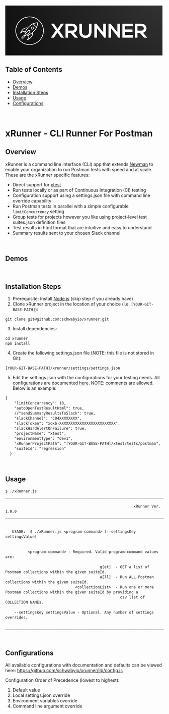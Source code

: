![xRunner Image](./resources/images/xrunner-logo-500.png)
<!-- ![Postman Image](https://assets.getpostman.com/common-share/postman-logo-horizontal-320x132.png) -->


## Table of Contents
- [Overview](#overview)
- [Demos](#demos)
- [Installation Steps](#installation-steps)
- [Usage](#usage)
- [Configurations](#configurations)


<br>

# xRunner - CLI Runner For Postman

## Overview
xRunner is a command line interface (CLI) app that extends [Newman](https://github.com/postmanlabs/newman) to enable your organization to run Postman tests with speed and at scale. These are the xRunner specific features:
* Direct support for [xtest](https://github.com/schwabyio/xtest)
* Run tests locally or as part of Continuous Integration (CI) testing
* Configuration support using a settings.json file with command line override capability
* Run Postman tests in parallel with a simple configurable `limitConcurrency` setting
* Group tests for projects however you like using project-level test suites.json definition files
* Test results in html format that are intuitive and easy to understand
* Summary results sent to your chosen Slack channel

<br>


## Demos


<br>

## Installation Steps
1. Prerequisite: Install [Node.js](https://nodejs.org/en/download/) (skip step if you already have)
2. Clone xRunner project in the location of your choice (i.e. `[YOUR-GIT-BASE-PATH]`):
```console
git clone git@github.com:schwabyio/xrunner.git
```
3. Install dependencies:
```console
cd xrunner
npm install
```
4. Create the following settings.json file (NOTE: this file is not stored in Git):
```console
[YOUR-GIT-BASE-PATH]/xrunner/settings/settings.json
```
5. Edit the settings.json with the configurations for your testing needs. All configurations are documented [here](lib/config.js). NOTE: comments are allowed. Below is an example:
```console
{
    "limitConcurrency": 10,
    "autoOpenTestResultHtml": true,
    //"sendSummaryResultsToSlack": true,
    "slackChannel": "C04XXXXXXXX",
    "slackToken": "xoxb-XXXXXXXXXXXXXXXXXXXXXXXXX",
    "slackHardAlertOnFailure": true,
    "projectName": "xtest",
    "environmentType": "dev1",
    "xRunnerProjectPath": "[YOUR-GIT-BASE-PATH]/xtest/tests/postman",
    "suiteId": "regression"
  }
```

<br>


## Usage
```console
$ ./xRunner.js 
__________________________________________________________________________________________________________________________________
                                                                                                                                  
                                                         xRunner Ver. 1.0.0
__________________________________________________________________________________________________________________________________


   USAGE:  $ ./xRunner.js <program-command> [--settingsKey settingsValue]


          <program-command> - Required. Valid program-command values are:

                                          g[et]  - GET a list of Postman collections within the given suiteId.
                                          a[ll]  - Run ALL Postman collections within the given suiteId.
                               <collectionList>  - Run one or more Postman collections within the given suiteId by providing a
                                                   csv list of COLLECTION NAMEs.

    --settingsKey settingsValue - Optional. Any number of settings overrides.

__________________________________________________________________________________________________________________________________
```

<br>

## Configurations
All available configurations with documentation and defaults can be viewed here:
https://github.com/schwabyio/xrunner/lib/config.js

Configuration Order of Precedence (lowest to highest):
1. Default value
2. Local settings.json override
3. Environment variables override
4. Command line argument override
